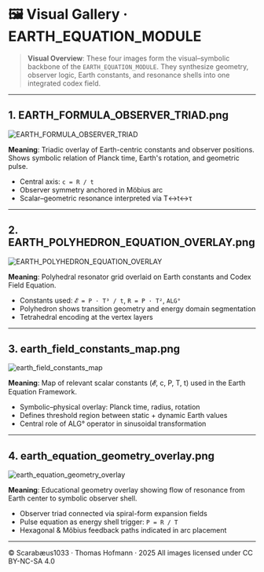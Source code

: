 # 🖼️ Visual Gallery · EARTH\_EQUATION\_MODULE

> **Visual Overview**: These four images form the visual–symbolic backbone of the `EARTH_EQUATION_MODULE`. They synthesize geometry, observer logic, Earth constants, and resonance shells into one integrated codex field.

---

## 1. EARTH\_FORMULA\_OBSERVER\_TRIAD.png

![EARTH\_FORMULA\_OBSERVER\_TRIAD](./visuals/EARTH_FORMULA_OBSERVER_TRIAD.png)

**Meaning**: Triadic overlay of Earth-centric constants and observer positions. Shows symbolic relation of Planck time, Earth's rotation, and geometric pulse.

* Central axis: `c = R / t`
* Observer symmetry anchored in Möbius arc
* Scalar–geometric resonance interpreted via T↔t↔τ

---

## 2. EARTH\_POLYHEDRON\_EQUATION\_OVERLAY.png

![EARTH\_POLYHEDRON\_EQUATION\_OVERLAY](./visuals/EARTH_POLYHEDRON_EQUATION_OVERLAY.png)

**Meaning**: Polyhedral resonator grid overlaid on Earth constants and Codex Field Equation.

* Constants used: `𝓔 = P · T³ / t`, `R = P · T²`, `ALG°`
* Polyhedron shows transition geometry and energy domain segmentation
* Tetrahedral encoding at the vertex layers

---

## 3. earth\_field\_constants\_map.png

![earth\_field\_constants\_map](./visuals/A_two-dimensional_digital_illustration_features_a_.png)

**Meaning**: Map of relevant scalar constants (𝓔, c, P, T, t) used in the Earth Equation Framework.

* Symbolic–physical overlay: Planck time, radius, rotation
* Defines threshold region between static + dynamic Earth values
* Central role of ALG° operator in sinusoidal transformation

---

## 4. earth\_equation\_geometry\_overlay.png

![earth\_equation\_geometry\_overlay](./visuals/A_two-dimensional_educational_diagram_illustrates_.png)

**Meaning**: Educational geometry overlay showing flow of resonance from Earth center to symbolic observer shell.

* Observer triad connected via spiral-form expansion fields
* Pulse equation as energy shell trigger: `P = R / T`
* Hexagonal & Möbius feedback paths indicated in arc placement

---

© Scarabæus1033 · Thomas Hofmann · 2025
All images licensed under CC BY-NC-SA 4.0
